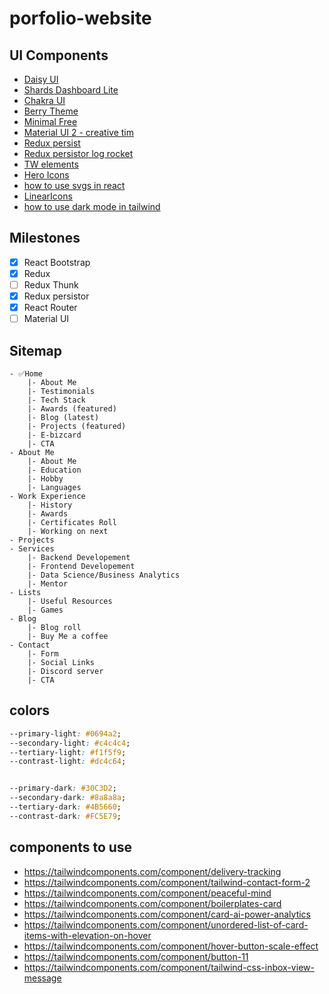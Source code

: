 ﻿# porfolio-website


## UI Components
- [Daisy UI](https://daisyui.com/)
- [Shards Dashboard Lite](https://designrevision.com/downloads/shards-dashboard-lite-react/)
- [Chakra UI](https://chakra-ui.com/docs/components/card/usage)
- [Berry Theme](https://github.com/codedthemes/berry-free-react-admin-template)
- [Minimal Free](https://github.com/codedthemes/material-kit-react)
- [Material UI 2 - creative tim](https://www.creative-tim.com/product/material-dashboard-react)
- [Redux persist](https://medium.com/@xbstrxct/persisting-state-in-your-react-app-with-redux-persist-1e7dd877c58a)
- [Redux persistor log rocket](https://blog.logrocket.com/persist-state-redux-persist-redux-toolkit-react/)
- [TW elements](https://tw-elements.com/docs)
- [Hero Icons](https://github.com/tailwindlabs/heroicons)
- [how to use svgs in react](https://www.freecodecamp.org/news/how-to-import-svgs-in-react-and-vite/)
- [LinearIcons](https://linearicons.com/free)
- [how to use dark mode in tailwind](https://www.youtube.com/watch?v=WTchW0LdWL0)

## Milestones

- [x] React Bootstrap
- [x] Redux
- [ ] Redux Thunk
- [x] Redux persistor
- [x] React Router
- [ ] Material UI

## Sitemap
```
- ✅Home
    |- About Me
    |- Testimonials
    |- Tech Stack
    |- Awards (featured)
    |- Blog (latest)
    |- Projects (featured)
    |- E-bizcard
    |- CTA
- About Me
    |- About Me
    |- Education
    |- Hobby
    |- Languages
- Work Experience
    |- History
    |- Awards
    |- Certificates Roll
    |- Working on next
- Projects
- Services
    |- Backend Developement
    |- Frontend Developement
    |- Data Science/Business Analytics
    |- Mentor
- Lists
    |- Useful Resources
    |- Games
- Blog
    |- Blog roll 
    |- Buy Me a coffee
- Contact
    |- Form
    |- Social Links
    |- Discord server
    |- CTA
```


## colors
```css
--primary-light: #0694a2;
--secondary-light: #c4c4c4;
--tertiary-light: #f1f5f9;
--contrast-light: #dc4c64;


--primary-dark: #30C3D2;
--secondary-dark: #8a8a8a;
--tertiary-dark: #4B5660;
--contrast-dark: #FC5E79;

```
## components to use 

- https://tailwindcomponents.com/component/delivery-tracking
- https://tailwindcomponents.com/component/tailwind-contact-form-2
- https://tailwindcomponents.com/component/peaceful-mind
- https://tailwindcomponents.com/component/boilerplates-card
- https://tailwindcomponents.com/component/card-ai-power-analytics
- https://tailwindcomponents.com/component/unordered-list-of-card-items-with-elevation-on-hover
- https://tailwindcomponents.com/component/hover-button-scale-effect
- https://tailwindcomponents.com/component/button-11
- https://tailwindcomponents.com/component/tailwind-css-inbox-view-message
